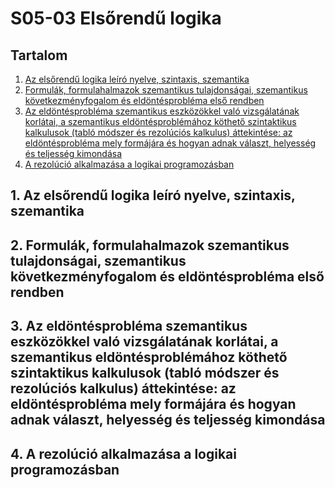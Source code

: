 S05-03 Elsőrendű logika
=======================================
Tartalom
---------------------------------------
1. [Az elsőrendű logika leíró nyelve, szintaxis, szemantika](#chapter01)
2. [Formulák, formulahalmazok szemantikus tulajdonságai, szemantikus következményfogalom és eldöntésprobléma első rendben](#chapter02)
3. [Az eldöntésprobléma szemantikus eszközökkel való vizsgálatának korlátai, a szemantikus eldöntésproblémához köthető szintaktikus kalkulusok (tabló módszer és rezolúciós kalkulus) áttekintése: az eldöntésprobléma mely formájára és hogyan adnak választ, helyesség és teljesség kimondása](#chapter03)
4. [A rezolúció alkalmazása a logikai programozásban](#chapter04)

## 1. Az elsőrendű logika leíró nyelve, szintaxis, szemantika <a name="chapter01"></a>

## 2. Formulák, formulahalmazok szemantikus tulajdonságai, szemantikus következményfogalom és eldöntésprobléma első rendben <a name="chapter02"></a>

## 3. Az eldöntésprobléma szemantikus eszközökkel való vizsgálatának korlátai, a szemantikus eldöntésproblémához köthető szintaktikus kalkulusok (tabló módszer és rezolúciós kalkulus) áttekintése: az eldöntésprobléma mely formájára és hogyan adnak választ, helyesség és teljesség kimondása <a name="chapter03"></a>

## 4. A rezolúció alkalmazása a logikai programozásban <a name="chapter04"></a>
